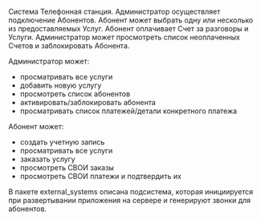 Система Телефонная станция. Администратор осуществляет подключение
Абонентов. Абонент может выбрать одну или несколько из предоставляемых
Услуг. Абонент оплачивает Счет за разговоры и Услуги. Администратор может
просмотреть список неоплаченных Счетов и заблокировать Абонента.

Администратор может:
 - просматривать все услуги
 - добавить новую услугу
 - просмотреть список абонентов
 - активировать/заблокировать абонента
 - просматривать список платежей/детали конкретного платежа
 
Абонент может:
 - создать учетную запись
 - просматривать все услуги
 - заказать услугу
 - просмотреть СВОИ заказы
 - просмотреть СВОИ платежи и подтвердить их
 
В пакете external_systems описана подсистема, которая инициируется при развертывании приложения на сервере и генерируют звонки для абонентов.